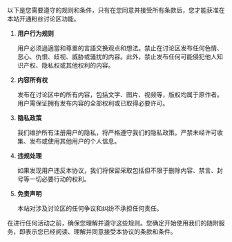以下是您需要遵守的规则和条件，只有在您同意并接受所有条款后，您才能获准在本站开通粉丝讨论区功能。

1. **用户行为规则**

    用户必须過適當和尊重的言語交换观点和想法。禁止在讨论区发布任何色情、恶心、仇恨、歧视、威胁或骚扰的内容。此外，禁止发布任何可能侵犯他人知识产权、隐私权或其他权利的内容。

2. **内容所有权**

    发布在讨论区中的所有内容，包括文字、图片、视频等，版权均属于原作者。用户需保证拥有发布内容的全部权利或已取得必要许可。

3. **隐私政策**

    我们维护所有注册用户的隐私，将严格遵守我们的隐私政策。严禁未经许可收集、发布或使用其他用户的个人信息。

4. **违规处理**

    如果发现用户违反本协议，我们将保留采取包括但不限于删除内容、禁言、封号等一切必要行动的权利。

5. **免责声明**

    本站对涉及讨论区的任何争议和纠纷不承担任何责任。

在进行任何活动之前，确保您理解并遵守这些规则。您确定开始使用我们的随附服务，即表示您已经阅读、理解并同意接受本协议的条款和条件。
